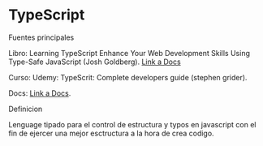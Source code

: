# TypeScript

Fuentes principales

Libro: Learning TypeScript Enhance Your Web Development Skills Using Type-Safe JavaScript (Josh Goldberg). [Link a Docs](https://www.learningtypescript.com/projects)

Curso: Udemy: TypeScrit: Complete developers guide (stephen grider).

Docs: [Link a Docs](https://www.typescriptlang.org/docs/).

Definicion

Lenguage tipado para el control de estructura y typos en javascript con el fin de ejercer una mejor esctructura a la hora de crea codigo.
